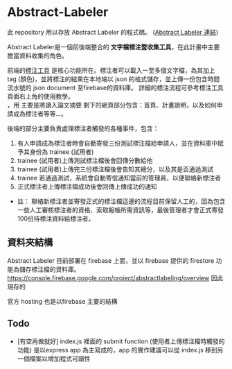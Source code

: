 # Abstract-Labeler


此 repository 用以存放 Abstract Labeler 的程式碼。 ([Abstract Labeler 連結](https://abstractlabeling.firebaseapp.com/))

Abstract Labeler是一個前後端整合的 **文字檔標注暨收集工具**，在此計畫中主要擔當資料收集的角色。

前端的[標注工具](https://abstractlabeling.firebaseapp.com/labeling-tool.html) 是核心功能所在。標注者可以載入一至多個文字檔，為其加上 tag (顏色)，並將標注的結果在本地端以 json 的格式儲存，並上傳一份包含時間流水號的
json document 至firebase的資料庫。
詳細的標注流程可參考標注工具頁面右上角的使用教學。 <br/>
，用
主要是將讀入論文摘要
剩下的網頁部分包含：首頁、計畫說明，以及如何申請成為標注者等等...。



後端的部分主要負責處理標注者觸發的各種事件，包含：
1. 有人申請成為標注者時會自動寄發三份測試標注檔給申請人，並在資料庫中賦予其身份為 trainee (試用者)
2. trainee (試用者)上傳測試標注檔後會回傳分數給他
3. trainee (試用者)上傳完三份標注檔後會告知其總分，以及其是否通過測試
4. trainee 若通過測試，系統會自動寄信通知當前的管理員，以便聯絡新標注者
5. 正式標注者上傳標注檔成功後會回傳上傳成功的通知
+ 註： 聯絡新標注者並寄發正式的標注檔這邊的流程目前保留人工的，因為包含一些人工審核標注者的資格、索取報帳所需資訊等，最後管理者才會正式寄發 100份待標注資料給標注者。

## 資料夾結構



Abstract Labeler 目前部署在 firebase 上面，並以 firebase 提供的 firestore 功能為儲存標注檔的資料庫。
https://console.firebase.google.com/project/abstractlabeling/overview
因此現存的


官方 hosting 
也是以firebase 主要的結構








## Todo

+ [有空再做就好] index.js 裡面的 submit function (使用者上傳標注檔時觸發的功能) 是以express app 為主寫成的，app 的實作建議可以從 index.js 移到另一個檔案以增加程式可讀性
